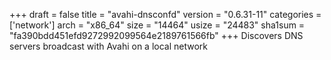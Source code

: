 +++
draft = false
title = "avahi-dnsconfd"
version = "0.6.31-11"
categories = ['network']
arch = "x86_64"
size = "14464"
usize = "24483"
sha1sum = "fa390bdd451efd9272992099564e2189761566fb"
+++
Discovers DNS servers broadcast with Avahi on a local network